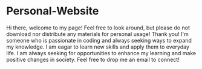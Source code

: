 # Personal-Website
<p>Hi there, welcome to my page! Feel free to look around, but please do not download nor distribute any materials for personal usage! Thank you!
I'm someone who is passionate in coding and always seeking ways to expand my knowledge. I am eagar to learn new skills and apply them to everyday life.
I am always seeking for opportunities to enhance my learning and make positive changes in society.
Feel free to drop me an email to connect! <p>
